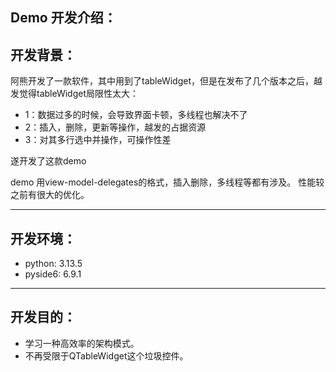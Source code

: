 Demo 开发介绍：
---
## 开发背景：
阿熊开发了一款软件，其中用到了tableWidget，但是在发布了几个版本之后，越发觉得tableWidget局限性太大：
- 1：数据过多的时候，会导致界面卡顿，多线程也解决不了
- 2：插入，删除，更新等操作，越发的占据资源
- 3：对其多行选中并操作，可操作性差

遂开发了这款demo

demo 用view-model-delegates的格式，插入删除，多线程等都有涉及。
性能较之前有很大的优化。

---
## 开发环境：
- python: 3.13.5
- pyside6: 6.9.1

---
## 开发目的：
- 学习一种高效率的架构模式。
- 不再受限于QTableWidget这个垃圾控件。